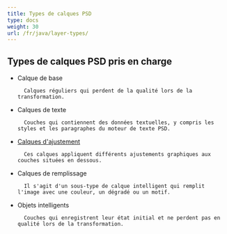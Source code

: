 ```yaml
---
title: Types de calques PSD
type: docs
weight: 30
url: /fr/java/layer-types/
---
```


## **Types de calques PSD pris en charge**

- Calque de base

		Calques réguliers qui perdent de la qualité lors de la transformation.
- Calques de texte

		Couches qui contiennent des données textuelles, y compris les styles et les paragraphes du moteur de texte PSD.
- [Calques d'ajustement](/psd/fr/java/layer-types/adjustment-layer/)

		Ces calques appliquent différents ajustements graphiques aux couches situées en dessous.
		
- Calques de remplissage
	
		Il s'agit d'un sous-type de calque intelligent qui remplit l'image avec une couleur, un dégradé ou un motif.
- Objets intelligents

		Couches qui enregistrent leur état initial et ne perdent pas en qualité lors de la transformation.
